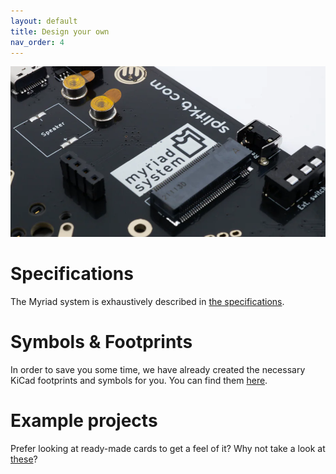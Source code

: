 ```yaml
---
layout: default
title: Design your own
nav_order: 4
---
```


![A Myriad connector](assets/images/design_hero.png)

# Specifications
The Myriad system is exhaustively described in [the specifications](specification/).

# Symbols & Footprints
In order to save you some time, we have already created the necessary KiCad footprints and symbols for you. You can find them [here](https://github.com/splitkb/myriad/tree/main/assets/kicad).

# Example projects
Prefer looking at ready-made cards to get a feel of it? Why not take a look at [these](https://github.com/splitkb/myriad/tree/main/assets/example_projects)?
